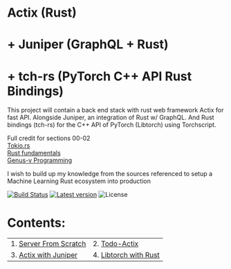 # Actix (Rust)
# + Juniper (GraphQL + Rust)
# + tch-rs (PyTorch C++ API Rust Bindings)

This project will contain a back end stack with rust web framework Actix for fast API. Alongside Juniper, an integration of Rust w/ GraphQL. And Rust bindings (tch-rs) for the C++ API of PyTorch (Libtorch) using Torchscript. 

Full credit for sections 00-02 </br>
[Tokio.rs](https://tokio.rs/) </br>
[Rust fundamentals](https://www.udemy.com/course/rust-fundamentals/) </br>
[Genus-v Programming](https://www.youtube.com/playlist?list=PLECOtlti4Psr4hXVX5GuSvLKp0-RZjz93) </br>

I wish to build up my knowledge from the sources referenced to setup a Machine Learning Rust ecosystem into production

[![Build Status](https://travis-ci.org/rchavezj/Rust_GraphQL.svg?branch=main)](https://travis-ci.org/rchavezj/Rust_GraphQL)
[![Latest version](https://img.shields.io/crates/v/Rust_GraphQL)](https://crates.io/crates/tch)
![License](https://img.shields.io/crates/l/tch.svg)

# Contents: 
|                        |                                          |
| ---------------------- | ---------------------------------------- |
| 1. [Server From Scratch](#Server-from-Scratch)             |  2. [Todo-Actix](#Todo-Actix) |
| 3. [Actix with Juniper](#Actix-with-Juniper)               |  4. [Libtorch with Rust](#Libtorch-with-Rust)|
